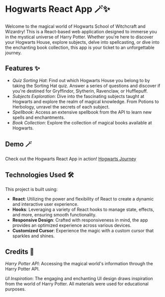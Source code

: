 # Hogwarts React App 🪄✨

Welcome to the magical world of Hogwarts School of Witchcraft and Wizardry! This is a React-based web application designed to immerse you in the mystical universe of Harry Potter. Whether you're here to discover your Hogwarts House, explore subjects, delve into spellcasting, or dive into the enchanting book collection, this app is your ticket to an unforgettable journey.

## Features ✨

* *Quiz Sorting Hat*: Find out which Hogwarts House you belong to by taking the Sorting Hat quiz. Answer a series of questions and discover if you're destined for Gryffindor, Slytherin, Ravenclaw, or Hufflepuff.
* *Subjects Exploration*: Dive into the fascinating subjects taught at Hogwarts and explore the realm of magical knowledge. From Potions to Herbology, unravel the secrets of each subject.
* *Spellbook*: Access an extensive spellbook from the API to learn new spells and enchantments.
* *Book Collection*: Explore the collection of magical books available at Hogwarts.

## Demo 🪄
Check out the Hogwarts React App in action! [Hogwarts Journey](https://hogwarts-hp.netlify.app/)
  
## Technologies Used 🛠️

This project is built using:

* **React**: Utilizing the power and flexibility of React to create a dynamic and interactive user experience.
* **Hooks**: Leveraging a variety of React hooks to manage state, effects, and more, ensuring smooth functionality.
* **Responsive Design**: Crafted with responsiveness in mind, the app provides an optimized experience across various devices.
* **Customized Cursor**: Experience the magic with a custom cursor that sparkles and shines.

## Credits 🙌

*Harry Potter API*: Accessing the magical world's information through the Harry Potter API.

*UI Inspiration*: The engaging and enchanting UI design draws inspiration from the world of Harry Potter. All materials were used for educational purposes.
